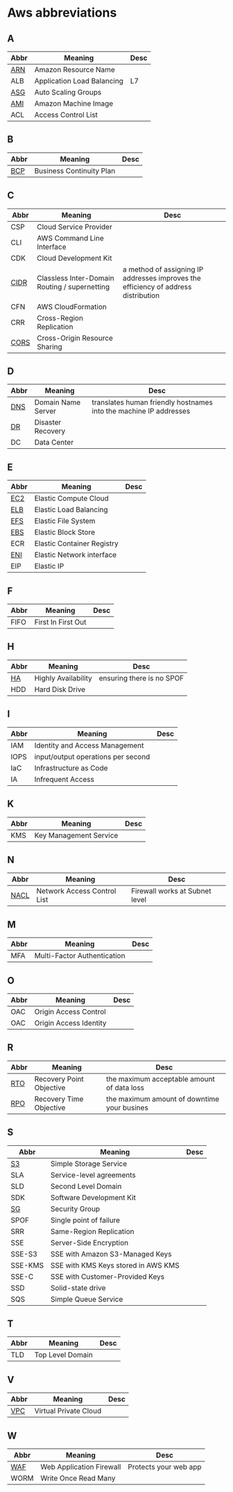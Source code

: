 # Aws abbreviations

## A 

Abbr | Meaning  | Desc
---  | ----- | ---
[ARN](./arn.md)  | Amazon Resource Name | 
ALB  | Application Load Balancing | L7
[ASG](./elb/#auto-scaling-group-asg)  | Auto Scaling Groups 
[AMI](./ec2/#amazon-machine-image-ami) | Amazon Machine Image | 
ACL  | Access Control List 

## B

Abbr | Meaning  | Desc
---  | ----- | ---
[BCP](./architecture.md#business-continuity-plan-bcp) | Business Continuity Plan

## C 

Abbr | Meaning  | Desc
---  | ----- | ---
CSP  | Cloud Service Provider
CLI  | AWS Command Line Interface
CDK  | Cloud Development Kit
[CIDR](../network/address.md#subnetting) | Classless Inter-Domain Routing / supernetting | a method of assigning IP addresses improves the efficiency of address distribution
CFN  | AWS CloudFormation
CRR | Cross-Region Replication
[CORS](./s3/#cors) | Cross-Origin Resource Sharing

## D 

Abbr | Meaning  | Desc
---  | ----- | ---
[DNS](./route53/#what-is-dns)  | Domain Name Server | translates human friendly hostnames into the machine IP addresses
[DR](./architecture.md#disaster-recovery-options)   | Disaster Recovery
DC  | Data Center

## E

Abbr | Meaning  | Desc
---  | ----- | ---
[EC2](./ec2/)  | Elastic Compute Cloud
[ELB](./elb/)  | Elastic Load Balancing
[EFS](./efs/)  | Elastic File System |
[EBS](./ebs.md) | Elastic Block Store | 
ECR  | Elastic Container Registry
[ENI](./misc.md#elastic-network-interfaces-eni) | Elastic Network interface
EIP | Elastic IP 

## F

Abbr | Meaning  | Desc
---  | ----- | ---
FIFO | First In First Out | 


## H 

Abbr | Meaning  | Desc
---  | ----- | ---
[HA](./architecture.md#high-availability)  | Highly Availability | ensuring there is no SPOF
HDD | Hard Disk Drive

## I 

Abbr | Meaning  | Desc
---  | ----- | ---
IAM  | Identity and Access Management | 
IOPS | input/output operations per second | 
IaC  | Infrastructure as Code
IA   | Infrequent Access

## K

Abbr | Meaning  | Desc
---  | ----- | ---
KMS | Key Management Service 

## N

Abbr | Meaning  | Desc
---  | ----- | ---
[NACL](./misc.md#network-access-control-list-nacl)  | Network Access Control List | Firewall works at Subnet level

## M

Abbr | Meaning  | Desc
---  | ----- | ---
MFA  | Multi-Factor Authentication | 

## O

Abbr | Meaning  | Desc
---  | ----- | ---
OAC  | Origin Access Control 
OAC  | Origin Access Identity


## R

Abbr | Meaning  | Desc
---  | ----- | ---
[RTO](./architecture.md#business-continuity-plan-bcp)  | Recovery Point Objective  | the maximum acceptable amount of data loss
[RPO](./architecture.md#business-continuity-plan-bcp)  | Recovery Time Objective | the maximum amount of downtime your busines

## S

Abbr | Meaning  | Desc
---  | ----- | ---
[S3](./s3.md)   | Simple Storage Service
SLA | Service-level agreements
SLD | Second Level Domain
SDK  | Software Development Kit
[SG](./sg/)  | Security Group
SPOF | Single point of failure
SRR  | Same-Region Replication | 
SSE  | Server-Side Encryption | 
SSE-S3 | SSE with Amazon S3-Managed Keys
SSE-KMS | SSE with KMS Keys stored in AWS KMS
SSE-C | SSE with Customer-Provided Keys
SSD  | Solid-state drive
SQS  | Simple Queue Service

## T 

Abbr | Meaning  | Desc
---  | ----- | ---
TLD | Top Level Domain

## V

Abbr | Meaning  | Desc
---  | ----- | ---
[VPC](./vpc.md)  | Virtual Private Cloud | 


## W 


Abbr | Meaning  | Desc
---  | ----- | ---
[WAF](./misc.md#aws-web-application-firewall-waf)  | Web Application Firewall | Protects your web app
WORM | Write Once Read Many